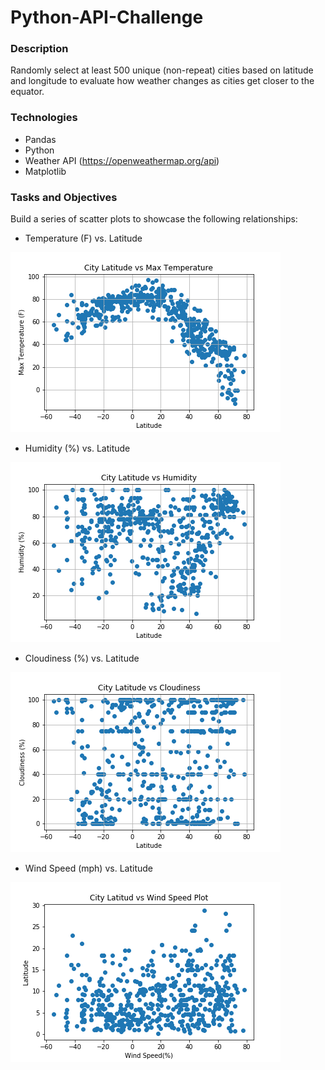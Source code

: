 # Python-API-Challenge

### Description

Randomly select at least 500 unique (non-repeat) cities based on latitude and longitude to evaluate how weather changes as 
cities get closer to the equator. 

### Technologies

- Pandas
- Python
- Weather API (https://openweathermap.org/api)
- Matplotlib

### Tasks and Objectives
Build a series of scatter plots to showcase the following relationships:

- Temperature (F) vs. Latitude

![](Images/CityLatitudevsMaxTemperature.png)

- Humidity (%) vs. Latitude

![](Images/CityLatitudevsHumidity.png)

- Cloudiness (%) vs. Latitude

![](Images/CityLatitudevsCloudiness.png)

- Wind Speed (mph) vs. Latitude

![](Images/CityLatitudevsWindSpeed.png)
